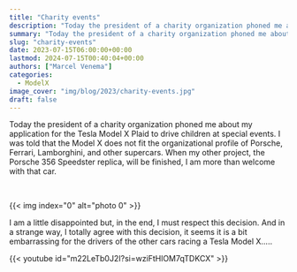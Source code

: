 ```yaml
---
title: "Charity events"
description: "Today the president of a charity organization phoned me about my application for the Tesla Model X Plaid to drive children at special events. I was told that the Model X does not fit the organizational profile of Porsche, Ferrari, Lamborghini, and other supercars. When my other project, the Porsche 356 Speedster replica, will be finished, I am more than welcome with that car.I am a little disappointed but, in the end, I must respect this decision. And in a strange way, I totally agree with this"
summary: "Today the president of a charity organization phoned me about my application for the Tesla Model X Plaid to drive children at special"
slug: "charity-events"
date: 2023-07-15T06:00:00+00:00
lastmod: 2024-07-15T00:40:04+00:00
authors: ["Marcel Venema"]
categories:
  - ModelX
image_cover: "img/blog/2023/charity-events.jpg"
draft: false
---
```


Today the president of a charity organization phoned me about my application for the Tesla Model X Plaid to drive children at special events. I was told that the Model X does not fit the organizational profile of Porsche, Ferrari, Lamborghini, and other supercars. When my other project, the Porsche 356 Speedster replica, will be finished, I am more than welcome with that car.

<!--more-->

&nbsp; 

{{< img index="0" alt="photo 0" >}}

I am a little disappointed but, in the end, I must respect this decision. And in a strange way, I totally agree with this decision, it seems it is a bit embarrassing for the drivers of the other cars racing a Tesla Model X…..

{{< youtube id="m22LeTb0J2I?si=wziFtHlOM7qTDKCX" >}}

